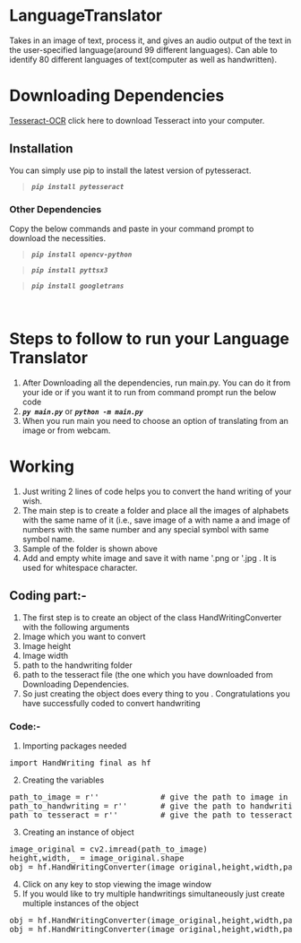 # LanguageTranslator
Takes in an image of text, process it, and gives an audio output of the text in the user-specified language(around 99 different languages). Can able to identify 80 different languages of text(computer as well as handwritten).

# Downloading Dependencies
[Tesseract-OCR](https://digi.bib.uni-mannheim.de/tesseract/tesseract-ocr-w64-setup-v5.1.0.20220510.exe) click here to download Tesseract into your computer.
## Installation 
You can  simply use pip to install the latest version of pytesseract.

> ***`pip install pytesseract`***

### Other Dependencies
Copy the below commands and paste in your command prompt to download the necessities.

> ***`pip install opencv-python`***

> ***`pip install pyttsx3`***

> ***`pip install googletrans`***

<br>

# Steps to follow to run your Language Translator

1. After Downloading all the dependencies, run main.py. You can do it from your ide or if you want it to run from command prompt run the below code
2. ***`py main.py`*** or ***`python -m main.py`***
3. When you run main you need to choose an option of translating from an image or from webcam.

# Working

1. Just writing 2 lines of code helps you to convert the hand writing of your wish.
2. The main step is to create a folder and place all the images of alphabets with the same name of it (i.e., save image of a with name a and image of numbers with the same number and any special symbol with same symbol name.
3. Sample of the folder is shown above
4. Add and empty white image and save it with name '.png or '.jpg . It is used for whitespace character.

## Coding part:-

1. The first step is to create an object of the class HandWritingConverter with the following arguments
  1. Image which you want to convert
  2. Image height
  3. Image width
  4. path to the handwriting folder
  5. path to the tesseract file (the one which you have downloaded from Downloading Dependencies.
2. So just creating the object does every thing to you . Congratulations you have successfully coded to convert handwriting
### Code:-

1. Importing packages needed
<pre>
import HandWriting_final as hf
</pre>
2. Creating the variables
<pre>
path_to_image = r''             # give the path to image in ''
path_to_handwriting = r''       # give the path to handwriting in ''
path_to_tesseract = r''         # give the path to tesseract in ''
</pre>
3. Creating an instance of object
<pre>
image_original = cv2.imread(path_to_image)
height,width,_ = image_original.shape
obj = hf.HandWritingConverter(image_original,height,width,path_to_handwriting,path_to_tesseract)
</pre>
4. Click on any key to stop viewing the image window
5. If you would like to try multiple handwritings simultaneously just create multiple instances of the object
<pre>
obj = hf.HandWritingConverter(image_original,height,width,path_to_handwriting1,path_to_tesseract)
obj = hf.HandWritingConverter(image_original,height,width,path_to_handwriting2,path_to_tesseract)
</pre>
